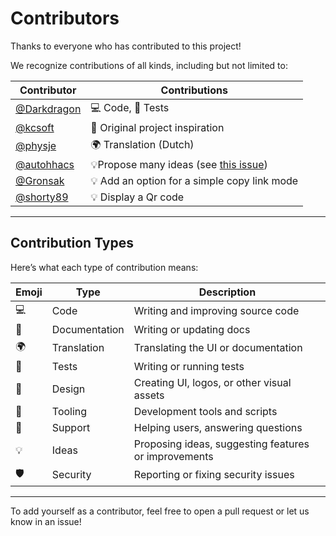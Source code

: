 # Contributors

Thanks to everyone who has contributed to this project!

We recognize contributions of all kinds, including but not limited to:

| Contributor                                       | Contributions |
|---------------------------------------------------|---------------|
| [@Darkdragon](https://github.com/Darkdragon14)    | 💻 Code, 🧪 Tests |
| [@kcsoft](https://github.com/kcsoft)              | 🙏 Original project inspiration |
| [@physje](https://github.com/physje)              | 🌍 Translation (Dutch) |
| [@autohhacs](https://github.com/autohhacs)        | 💡Propose many ideas (see [this issue](https://github.com/Darkdragon14/ha-guest-mode/issues/15)) |
| [@Gronsak](https://github.com/Gronsak)            | 💡 Add an option for a simple copy link mode |
| [@shorty89](https://github.com/shorty89)          | 💡 Display a Qr code |
---

## Contribution Types

Here’s what each type of contribution means:

| Emoji  | Type           | Description |
|--------|----------------|-------------|
| 💻    | Code           | Writing and improving source code |
| 📝    | Documentation  | Writing or updating docs |
| 🌍    | Translation    | Translating the UI or documentation |
| 🧪    | Tests          | Writing or running tests |
| 🎨    | Design         | Creating UI, logos, or other visual assets |
| 🔧    | Tooling        | Development tools and scripts |
| 💬    | Support        | Helping users, answering questions |
| 💡    | Ideas          | Proposing ideas, suggesting features or improvements |
| 🛡     | Security       | Reporting or fixing security issues |

---

To add yourself as a contributor, feel free to open a pull request or let us know in an issue!
